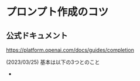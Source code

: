 # プロンプト作成のコツ

## 公式ドキュメント
https://platform.openai.com/docs/guides/completion

(2023/03/25)
基本は以下の3つとのこと

- 
<!--stackedit_data:
eyJoaXN0b3J5IjpbODUzNjU5Mzg0XX0=
-->